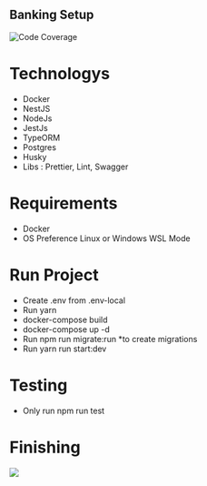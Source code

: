 ## Banking Setup

![Code Coverage](https://img.shields.io/badge/Code%20Coverage-36%25-critical?style=flat)
# Technologys

- Docker
- NestJS
- NodeJs
- JestJs
- TypeORM
- Postgres
- Husky
- Libs : Prettier, Lint, Swagger

# Requirements

- Docker
- OS Preference Linux or Windows WSL Mode

# Run Project

- Create .env from .env-local
- Run yarn
- docker-compose build
- docker-compose up -d
- Run npm run migrate:run *to create migrations
- Run yarn run start:dev

# Testing

- Only run npm run test

# Finishing

<img src="https://i.imgur.com/v23I1D3.png">
